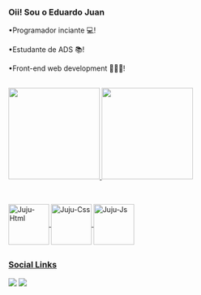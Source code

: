 ### Oii! Sou o Eduardo Juan

•Programador inciante 💻!

•Estudante de ADS 📚!

•Front-end web development 👩🏻‍💻!


##
<div>
<a href="https://github.com/ejuanoli">  
<img height="180cm" src="https://github-readme-stats.vercel.app/api?username=ejuanoli&show_icons=true&theme=radical"/>
<img height="180cm" src="https://github-readme-stats.vercel.app/api/top-langs/?username=ejuanoli&layout=compact&langs_count=16&theme=radical"/>
</div>
  
##
<div style="display: inline_block"> <br>
<img align="center" alt="Juju-Html" height="80" width="80" src="https://cdn.jsdelivr.net/gh/devicons/devicon/icons/html5/html5-original.svg" />
<img align="center" alt="Juju-Css" height="80" width="80" src="https://cdn.jsdelivr.net/gh/devicons/devicon/icons/css3/css3-original.svg" />
<img align="center" alt="Juju-Js" height="80" width="80" src="https://cdn.jsdelivr.net/gh/devicons/devicon/icons/javascript/javascript-original.svg"> 

</div>

##

### Social Links 
<div> 
  
  <a href = "mailto:edujuan36616@gmail.com"><img src="https://img.shields.io/badge/-Gmail-%23333?style=for-the-badge&logo=gmail&logoColor=white" target="_blank"></a>
  <a href="https://www.linkedin.com/in/eduardo-juan-b459281a0/" target="_blank"><img src="https://img.shields.io/badge/-LinkedIn-%230077B5?style=for-the-badge&logo=linkedin&logoColor=white" target="_blank"></a> 
  </div>

<div>
 <a href="https://github.com/ejuanoli"
 <img height="180em" src="https://github-readme-stats.vercel.app/api?username=ejuanoli&show_icons=true&theme=dracula&include_all_commits=true&count_private_true" 
 <img height="180em" src="https://github-readme-stats.vercel.app/api/top=langs/?username=ejuanoli&layout=compact&langs_count=165theme=dracula" 
</div>
  

  
  
